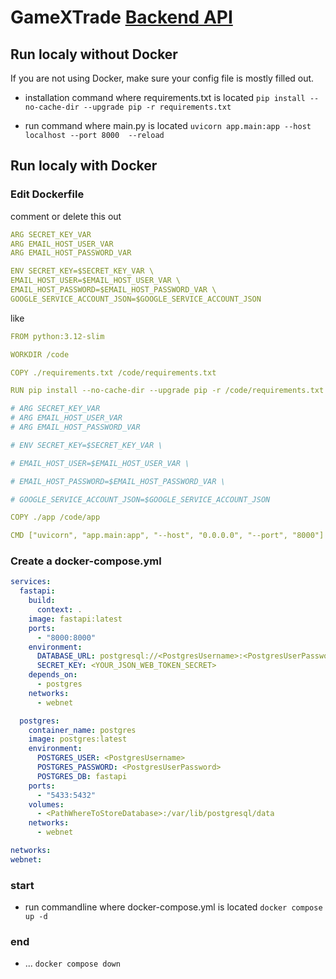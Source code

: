 # GameXTrade [Backend API](https://v2202405172564268947.bestsrv.de/docs)

## Run localy without Docker

If you are not using Docker, make sure your config file is mostly filled out.

- installation command where requirements.txt is located
  `pip install --no-cache-dir --upgrade pip -r requirements.txt`

- run command where main.py is located
  `uvicorn app.main:app --host localhost --port 8000  --reload`

## Run localy with Docker

### Edit Dockerfile

comment or delete this out

```yml
ARG SECRET_KEY_VAR
ARG EMAIL_HOST_USER_VAR
ARG EMAIL_HOST_PASSWORD_VAR

ENV SECRET_KEY=$SECRET_KEY_VAR \
EMAIL_HOST_USER=$EMAIL_HOST_USER_VAR \
EMAIL_HOST_PASSWORD=$EMAIL_HOST_PASSWORD_VAR \
GOOGLE_SERVICE_ACCOUNT_JSON=$GOOGLE_SERVICE_ACCOUNT_JSON
```

like

```yml
FROM python:3.12-slim

WORKDIR /code

COPY ./requirements.txt /code/requirements.txt

RUN pip install --no-cache-dir --upgrade pip -r /code/requirements.txt

# ARG SECRET_KEY_VAR
# ARG EMAIL_HOST_USER_VAR
# ARG EMAIL_HOST_PASSWORD_VAR

# ENV SECRET_KEY=$SECRET_KEY_VAR \

# EMAIL_HOST_USER=$EMAIL_HOST_USER_VAR \

# EMAIL_HOST_PASSWORD=$EMAIL_HOST_PASSWORD_VAR \

# GOOGLE_SERVICE_ACCOUNT_JSON=$GOOGLE_SERVICE_ACCOUNT_JSON

COPY ./app /code/app

CMD ["uvicorn", "app.main:app", "--host", "0.0.0.0", "--port", "8000"]
```

### Create a docker-compose.yml

```yml
services:
  fastapi:
    build:
      context: .
    image: fastapi:latest
    ports:
      - "8000:8000"
    environment:
      DATABASE_URL: postgresql://<PostgresUsername>:<PostgresUserPassword>@postgres:5432/<YourPostgresDatabase>
      SECRET_KEY: <YOUR_JSON_WEB_TOKEN_SECRET>
    depends_on:
      - postgres
    networks:
      - webnet

  postgres:
    container_name: postgres
    image: postgres:latest
    environment:
      POSTGRES_USER: <PostgresUsername>
      POSTGRES_PASSWORD: <PostgresUserPassword>
      POSTGRES_DB: fastapi
    ports:
      - "5433:5432"
    volumes:
      - <PathWhereToStoreDatabase>:/var/lib/postgresql/data
    networks:
      - webnet

networks:
webnet:
```

### start

- run commandline where docker-compose.yml is located
  `docker compose up -d`

### end

- ... `docker compose down`
